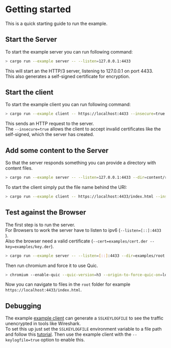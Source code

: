 # Getting started 
This is a quick starting guide to run the example.

## Start the Server
To start the example server you can run following command:

```bash
> cargo run --example server -- --listen=127.0.0.1:4433
```

This will start an the HTTP/3 server, listening to 127.0.0.1 on port 4433.  
This also generates a self-signed certificate for encryption.

## Start the client
To start the example client you can run following command:

```bash
> cargo run --example client -- https://localhost:4433 --insecure=true
```

This sends an HTTP request to the server.  
The `--insecure=true` allows the client to accept invalid certificates like the self-signed, which the server has created.

## Add some content to the Server
So that the server responds something you can provide a directory with content files.

```bash
> cargo run --example server -- --listen=127.0.0.1:4433 --dir=content/root
```

To start the client simply put the file name behind the URI:

```bash
> cargo run --example client -- https://localhost:4433/index.html --insecure=true
```

## Test against the Browser 
The first step is to run the server.  
For Browsers to work the server have to listen to ipv6 (`--listen=[::]:4433 `).  
Also the browser need a valid certificate (`--cert=examples/cert.der --key=examples/key.der`).  

```bash
> cargo run --example server -- --listen=[::]:4433 --dir=examples/root --cert=examples/cert.der --key=examples/key.der
```

Then run chromium and force it to use Quic.
```bash
> chromium --enable-quic --quic-version=h3 --origin-to-force-quic-on=localhost:4433
```

Now you can navigate to files in the `root` folder for example `https://localhost:4433/index.html`.

## Debugging
The example [example client](https://github.com/hyperium/h3/examples/client.rs) can generate a `SSLKEYLOGFILE` to see the traffic unencrypted in tools like Wireshark.  
To set this up just set the `SSLKEYLOGFILE` environment variable to a file path and follow this [tutorial](https://wiki.wireshark.org/TLS#using-the-pre-master-secret).
Then use the example client with the `--keylogfile=true` option to enable this.